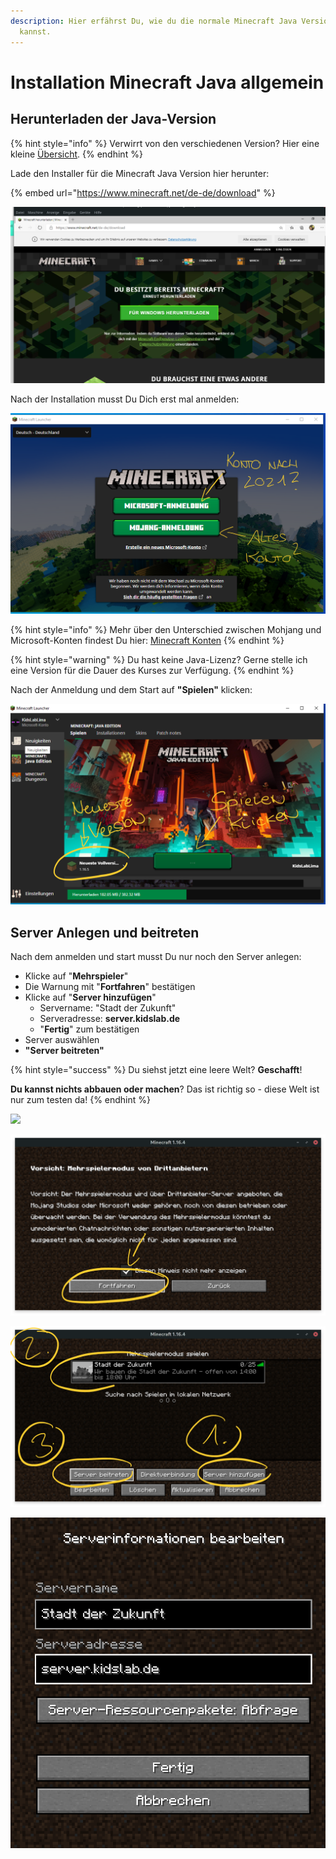 ```yaml
---
description: Hier erfährst Du, wie du die normale Minecraft Java Version installieren
  kannst.
---
```


# Installation Minecraft Java allgemein

## Herunterladen der Java-Version

{% hint style="info" %}
Verwirrt von den verschiedenen Version? Hier eine kleine [Übersicht](minecraft-versionen.md). 
{% endhint %}

Lade den Installer für die Minecraft Java Version hier herunter:

{% embed url="https://www.minecraft.net/de-de/download" %}

![](../../.gitbook/assets/java-1-download.png)

Nach der Installation musst Du Dich erst mal anmelden:

![](../../.gitbook/assets/java-2-anmeldung.png)

{% hint style="info" %}
Mehr über den Unterschied zwischen Mohjang und Microsoft-Konten findest Du hier: [Minecraft Konten](minecraft-und-microsoft-konten.md)
{% endhint %}

{% hint style="warning" %}
Du hast keine Java-Lizenz? Gerne stelle ich eine Version für die Dauer des Kurses zur Verfügung.
{% endhint %}

Nach der Anmeldung und dem Start auf **"Spielen"** klicken:

![](../../.gitbook/assets/java-4.png)

## Server Anlegen und beitreten

Nach dem anmelden und start musst Du nur noch den Server anlegen:

* Klicke auf "**Mehrspieler**"
* Die Warnung mit "**Fortfahren**" bestätigen
* Klicke auf "**Server hinzufügen**"
  * Servername: "Stadt der Zukunft"
  * Serveradresse: **server.kidslab.de**
  * "**Fertig**" zum bestätigen
* Server auswählen
* **"Server beitreten"**  

{% hint style="success" %}
Du siehst jetzt eine leere Welt? **Geschafft**! 

**Du kannst nichts abbauen oder machen**? Das ist richtig so - diese Welt ist nur zum testen da!
{% endhint %}

![](../../.gitbook/assets/java-5-mehrspieler.png)

![](../../.gitbook/assets/java-6-warnung.png)

![](../../.gitbook/assets/java-9-beitreten.png)

![](../../.gitbook/assets/java-8-server-anlegen.png)

